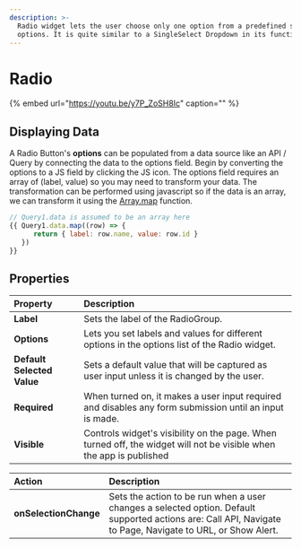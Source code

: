 ```yaml
---
description: >-
  Radio widget lets the user choose only one option from a predefined set of
  options. It is quite similar to a SingleSelect Dropdown in its functionality.
---
```


# Radio

{% embed url="https://youtu.be/y7P_ZoSH8Ic" caption="" %}

## Displaying Data

A Radio Button's **options** can be populated from a data source like an API / Query by connecting the data to the options field. Begin by converting the options to a JS field by clicking the JS icon. The options field requires an array of \(label, value\) so you may need to transform your data. The transformation can be performed using javascript so if the data is an array, we can transform it using the [Array.map](https://developer.mozilla.org/en-US/docs/Web/JavaScript/Reference/Global_Objects/TypedArray/map) function.

```javascript
// Query1.data is assumed to be an array here
{{ Query1.data.map((row) => { 
      return { label: row.name, value: row.id } 
   }) 
}}

```

## Properties

| Property | Description |
| :--- | :--- |
| **Label** | Sets the label of the RadioGroup. |
| **Options** | Lets you set labels and values for different options in the options list of the Radio widget. |
| **Default Selected Value** | Sets a default value that will be captured as user input unless it is changed by the user. |
| **Required** | When turned on, it makes a user input required and disables any form submission until an input is made. |
| **Visible** | Controls widget's visibility on the page. When turned off, the widget will not be visible when the app is published  |

| Action | Description |
| :--- | :--- |
| **onSelectionChange** | Sets the action to be run when a user changes a selected option. Default supported actions are: Call API, Navigate to Page, Navigate to URL, or Show Alert. |

